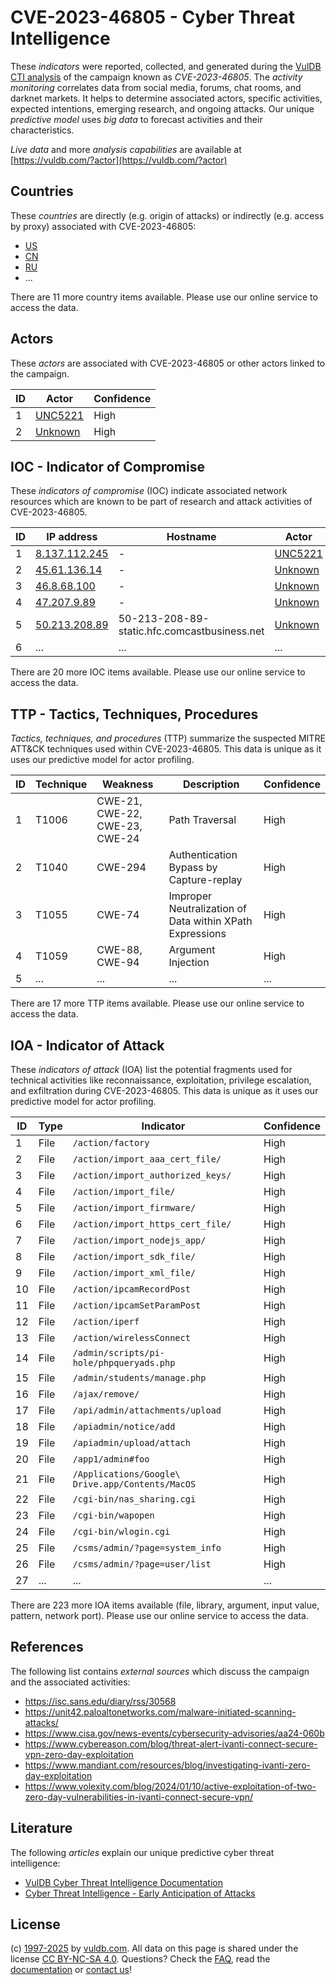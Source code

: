 # CVE-2023-46805 - Cyber Threat Intelligence

These _indicators_ were reported, collected, and generated during the [VulDB CTI analysis](https://vuldb.com/?kb.cti) of the campaign known as _CVE-2023-46805_. The _activity monitoring_ correlates data from social media, forums, chat rooms, and darknet markets. It helps to determine associated actors, specific activities, expected intentions, emerging research, and ongoing attacks. Our unique _predictive model_ uses _big data_ to forecast activities and their characteristics.

_Live data_ and more _analysis capabilities_ are available at [https://vuldb.com/?actor](https://vuldb.com/?actor)

## Countries

These _countries_ are directly (e.g. origin of attacks) or indirectly (e.g. access by proxy) associated with CVE-2023-46805:

* [US](https://vuldb.com/?country.us)
* [CN](https://vuldb.com/?country.cn)
* [RU](https://vuldb.com/?country.ru)
* ...

There are 11 more country items available. Please use our online service to access the data.

## Actors

These _actors_ are associated with CVE-2023-46805 or other actors linked to the campaign.

ID | Actor | Confidence
-- | ----- | ----------
1 | [UNC5221](https://vuldb.com/?actor.unc5221) | High
2 | [Unknown](https://vuldb.com/?actor.unknown) | High

## IOC - Indicator of Compromise

These _indicators of compromise_ (IOC) indicate associated network resources which are known to be part of research and attack activities of CVE-2023-46805.

ID | IP address | Hostname | Actor | Confidence
-- | ---------- | -------- | ----- | ----------
1 | [8.137.112.245](https://vuldb.com/?ip.8.137.112.245) | - | [UNC5221](https://vuldb.com/?actor.unc5221) | High
2 | [45.61.136.14](https://vuldb.com/?ip.45.61.136.14) | - | [Unknown](https://vuldb.com/?actor.unknown) | High
3 | [46.8.68.100](https://vuldb.com/?ip.46.8.68.100) | - | [Unknown](https://vuldb.com/?actor.unknown) | High
4 | [47.207.9.89](https://vuldb.com/?ip.47.207.9.89) | - | [Unknown](https://vuldb.com/?actor.unknown) | High
5 | [50.213.208.89](https://vuldb.com/?ip.50.213.208.89) | 50-213-208-89-static.hfc.comcastbusiness.net | [Unknown](https://vuldb.com/?actor.unknown) | High
6 | ... | ... | ... | ...

There are 20 more IOC items available. Please use our online service to access the data.

## TTP - Tactics, Techniques, Procedures

_Tactics, techniques, and procedures_ (TTP) summarize the suspected MITRE ATT&CK techniques used within CVE-2023-46805. This data is unique as it uses our predictive model for actor profiling.

ID | Technique | Weakness | Description | Confidence
-- | --------- | -------- | ----------- | ----------
1 | T1006 | CWE-21, CWE-22, CWE-23, CWE-24 | Path Traversal | High
2 | T1040 | CWE-294 | Authentication Bypass by Capture-replay | High
3 | T1055 | CWE-74 | Improper Neutralization of Data within XPath Expressions | High
4 | T1059 | CWE-88, CWE-94 | Argument Injection | High
5 | ... | ... | ... | ...

There are 17 more TTP items available. Please use our online service to access the data.

## IOA - Indicator of Attack

These _indicators of attack_ (IOA) list the potential fragments used for technical activities like reconnaissance, exploitation, privilege escalation, and exfiltration during CVE-2023-46805. This data is unique as it uses our predictive model for actor profiling.

ID | Type | Indicator | Confidence
-- | ---- | --------- | ----------
1 | File | `/action/factory` | High
2 | File | `/action/import_aaa_cert_file/` | High
3 | File | `/action/import_authorized_keys/` | High
4 | File | `/action/import_file/` | High
5 | File | `/action/import_firmware/` | High
6 | File | `/action/import_https_cert_file/` | High
7 | File | `/action/import_nodejs_app/` | High
8 | File | `/action/import_sdk_file/` | High
9 | File | `/action/import_xml_file/` | High
10 | File | `/action/ipcamRecordPost` | High
11 | File | `/action/ipcamSetParamPost` | High
12 | File | `/action/iperf` | High
13 | File | `/action/wirelessConnect` | High
14 | File | `/admin/scripts/pi-hole/phpqueryads.php` | High
15 | File | `/admin/students/manage.php` | High
16 | File | `/ajax/remove/` | High
17 | File | `/api/admin/attachments/upload` | High
18 | File | `/apiadmin/notice/add` | High
19 | File | `/apiadmin/upload/attach` | High
20 | File | `/app1/admin#foo` | High
21 | File | `/Applications/Google\ Drive.app/Contents/MacOS` | High
22 | File | `/cgi-bin/nas_sharing.cgi` | High
23 | File | `/cgi-bin/wapopen` | High
24 | File | `/cgi-bin/wlogin.cgi` | High
25 | File | `/csms/admin/?page=system_info` | High
26 | File | `/csms/admin/?page=user/list` | High
27 | ... | ... | ...

There are 223 more IOA items available (file, library, argument, input value, pattern, network port). Please use our online service to access the data.

## References

The following list contains _external sources_ which discuss the campaign and the associated activities:

* https://isc.sans.edu/diary/rss/30568
* https://unit42.paloaltonetworks.com/malware-initiated-scanning-attacks/
* https://www.cisa.gov/news-events/cybersecurity-advisories/aa24-060b
* https://www.cybereason.com/blog/threat-alert-ivanti-connect-secure-vpn-zero-day-exploitation
* https://www.mandiant.com/resources/blog/investigating-ivanti-zero-day-exploitation
* https://www.volexity.com/blog/2024/01/10/active-exploitation-of-two-zero-day-vulnerabilities-in-ivanti-connect-secure-vpn/

## Literature

The following _articles_ explain our unique predictive cyber threat intelligence:

* [VulDB Cyber Threat Intelligence Documentation](https://vuldb.com/?kb.cti)
* [Cyber Threat Intelligence - Early Anticipation of Attacks](https://www.scip.ch/en/?labs.20201022)

## License

(c) [1997-2025](https://vuldb.com/?kb.changelog) by [vuldb.com](https://vuldb.com/?kb.about). All data on this page is shared under the license [CC BY-NC-SA 4.0](https://creativecommons.org/licenses/by-nc-sa/4.0/). Questions? Check the [FAQ](https://vuldb.com/?kb.faq), read the [documentation](https://vuldb.com/?kb) or [contact us](https://vuldb.com/?contact)!
